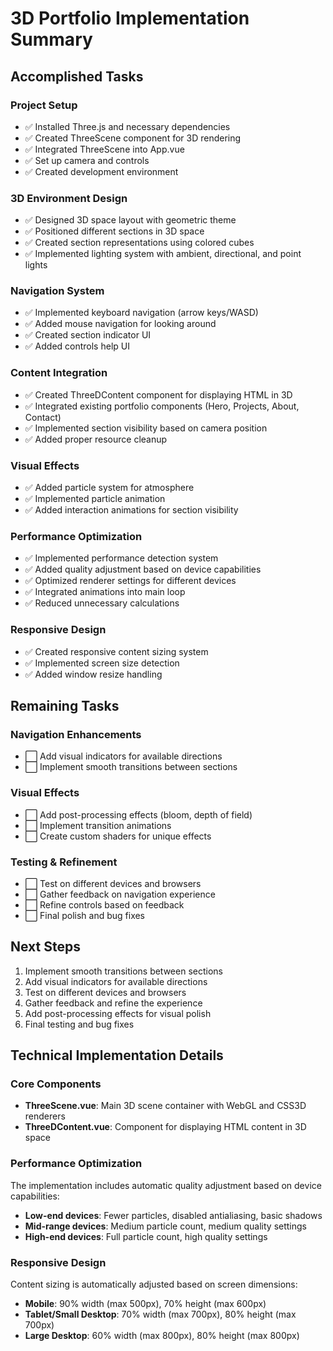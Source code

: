 # 3D Portfolio Implementation Summary

## Accomplished Tasks

### Project Setup
- ✅ Installed Three.js and necessary dependencies
- ✅ Created ThreeScene component for 3D rendering
- ✅ Integrated ThreeScene into App.vue
- ✅ Set up camera and controls
- ✅ Created development environment

### 3D Environment Design
- ✅ Designed 3D space layout with geometric theme
- ✅ Positioned different sections in 3D space
- ✅ Created section representations using colored cubes
- ✅ Implemented lighting system with ambient, directional, and point lights

### Navigation System
- ✅ Implemented keyboard navigation (arrow keys/WASD)
- ✅ Added mouse navigation for looking around
- ✅ Created section indicator UI
- ✅ Added controls help UI

### Content Integration
- ✅ Created ThreeDContent component for displaying HTML in 3D
- ✅ Integrated existing portfolio components (Hero, Projects, About, Contact)
- ✅ Implemented section visibility based on camera position
- ✅ Added proper resource cleanup

### Visual Effects
- ✅ Added particle system for atmosphere
- ✅ Implemented particle animation
- ✅ Added interaction animations for section visibility

### Performance Optimization
- ✅ Implemented performance detection system
- ✅ Added quality adjustment based on device capabilities
- ✅ Optimized renderer settings for different devices
- ✅ Integrated animations into main loop
- ✅ Reduced unnecessary calculations

### Responsive Design
- ✅ Created responsive content sizing system
- ✅ Implemented screen size detection
- ✅ Added window resize handling

## Remaining Tasks

### Navigation Enhancements
- ⬜ Add visual indicators for available directions
- ⬜ Implement smooth transitions between sections

### Visual Effects
- ⬜ Add post-processing effects (bloom, depth of field)
- ⬜ Implement transition animations
- ⬜ Create custom shaders for unique effects

### Testing & Refinement
- ⬜ Test on different devices and browsers
- ⬜ Gather feedback on navigation experience
- ⬜ Refine controls based on feedback
- ⬜ Final polish and bug fixes

## Next Steps
1. Implement smooth transitions between sections
2. Add visual indicators for available directions
3. Test on different devices and browsers
4. Gather feedback and refine the experience
5. Add post-processing effects for visual polish
6. Final testing and bug fixes

## Technical Implementation Details

### Core Components
- **ThreeScene.vue**: Main 3D scene container with WebGL and CSS3D renderers
- **ThreeDContent.vue**: Component for displaying HTML content in 3D space

### Performance Optimization
The implementation includes automatic quality adjustment based on device capabilities:
- **Low-end devices**: Fewer particles, disabled antialiasing, basic shadows
- **Mid-range devices**: Medium particle count, medium quality settings
- **High-end devices**: Full particle count, high quality settings

### Responsive Design
Content sizing is automatically adjusted based on screen dimensions:
- **Mobile**: 90% width (max 500px), 70% height (max 600px)
- **Tablet/Small Desktop**: 70% width (max 700px), 80% height (max 700px)
- **Large Desktop**: 60% width (max 800px), 80% height (max 800px)